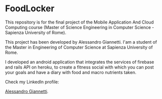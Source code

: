 # FoodLocker
This repository is for the final project of the Mobile Application And Cloud Computing course (Master of Science Engineering in Computer Science - Sapienza University of Rome).

This project has been developed by Alessandro Giannetti. 
I'am a student of the Master in Engineering of Computer Science at Sapienza University of Rome.

I developed an android application that integrates the services of firebase and rails API on heroku, to create a fitness social with which you can post your goals and have a diary with food and macro nutrients taken.

Check my LinkedIn profile:

[Alessandro Giannetti](https://www.linkedin.com/in/alessandro-giannetti-2b1864b4/).
